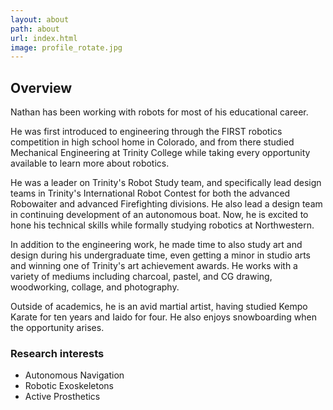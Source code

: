```yaml
---
layout: about
path: about
url: index.html
image: profile_rotate.jpg
---
```


## Overview
Nathan has been working with robots for most of his educational career. 

He was first introduced to engineering through the FIRST robotics competition in high school home in Colorado, and from there studied Mechanical Engineering at Trinity College while taking every opportunity available to learn more about robotics. 

He was a leader on Trinity's Robot Study team, and specifically lead design teams in Trinity's International Robot Contest for both the advanced Robowaiter and advanced Firefighting divisions. He also lead a design team in continuing development of an autonomous boat. Now, he is excited to hone his technical skills while formally studying robotics at Northwestern. 

In addition to the engineering work, he made time to also study art and design during his undergraduate time, even getting a minor in studio arts and winning one of Trinity's art achievement awards. He works with a variety of mediums including charcoal, pastel, and CG drawing, woodworking, collage, and photography. 

Outside of academics, he is an avid martial artist, having studied Kempo Karate for ten years and Iaido for four. He also enjoys snowboarding when the opportunity arises. 

### Research interests
* Autonomous Navigation
* Robotic Exoskeletons
* Active Prosthetics
